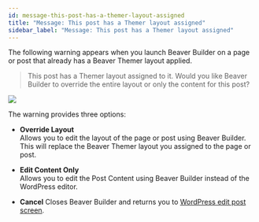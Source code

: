 ```yaml
---
id: message-this-post-has-a-themer-layout-assigned
title: "Message: This post has a Themer layout assigned"
sidebar_label: "Message: This post has a Themer layout assigned"
---
```


The following warning appears when you launch Beaver Builder on a page or post that already has a Beaver Themer layout applied. 

> This post has a Themer layout assigned to it. Would you like Beaver Builder to override the entire layout or only the content for this post?

![](/img/beaver-themer/troubleshooting--layout-assigned--1.jpg)

The warning provides three options:

* **Override Layout**  
  Allows you to edit the layout of the page or post using Beaver Builder. This will replace the Beaver Themer layout you assigned to the page or post.

* **Edit Content Only**  
  Allows you to edit the Post Content using Beaver Builder instead of the WordPress editor.

* **Cancel**
  Closes Beaver Builder and returns you to [WordPress edit post screen](https://wordpress.org/support/article/posts-screen/).
